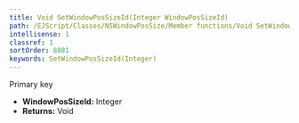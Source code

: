 ```yaml
---
title: Void SetWindowPosSizeId(Integer WindowPosSizeId)
path: /EJScript/Classes/NSWindowPosSize/Member functions/Void SetWindowPosSizeId(Integer p_0)
intellisense: 1
classref: 1
sortOrder: 8881
keywords: SetWindowPosSizeId(Integer)
---
```



Primary key



* **WindowPosSizeId:** Integer
* **Returns:** Void


